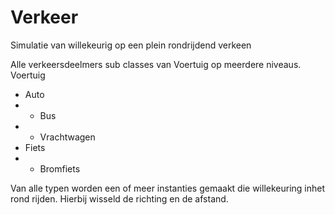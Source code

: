 # Verkeer
Simulatie van willekeurig op een plein rondrijdend verkeen

Alle verkeersdeelmers sub classes van Voertuig op meerdere niveaus.
Voertuig
+ Auto
+  + Bus
+  + Vrachtwagen
+ Fiets
+  + Bromfiets

Van alle typen worden een of meer instanties gemaakt die willekeuring inhet rond rijden.
Hierbij wisseld de richting en de afstand.
